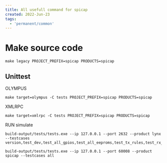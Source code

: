 ```yaml
---
title: All usefull command for spicap
created: 2022-Jun-23
tags:
  - 'permanent/common'
---
```



# Make source code

```shell
make legacy PROJECT_PREFIX=spicap PRODUCTS=spicap
```

## Unittest

OLYMPUS
```shell
make target=olympus -C tests PROJECT_PREFIX=spicap PRODUCTS=spicap
```

XMLRPC
```shell
make target=xmlrpc -C tests PROJECT_PREFIX=spicap PRODUCTS=spicap
```

RUN simulate
```shell
build-output/tests/tests.exe --ip 127.0.0.1 --port 2632 --product lynx --testcases version,test_dev,test_all_gpios,test_all_eeproms,test_tx_rules,test_rx_rules
```

```shell
build-output/tests/tests.exe --ip 127.0.0.1 --port 60008 --product spicap --testcases all
```
